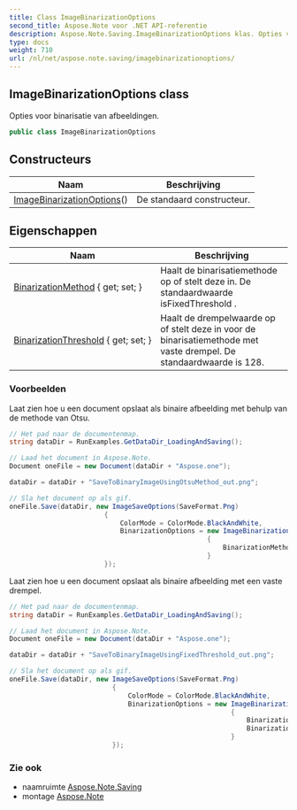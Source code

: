 ```yaml
---
title: Class ImageBinarizationOptions
second_title: Aspose.Note voor .NET API-referentie
description: Aspose.Note.Saving.ImageBinarizationOptions klas. Opties voor binarisatie van afbeeldingen.
type: docs
weight: 710
url: /nl/net/aspose.note.saving/imagebinarizationoptions/
---
```

## ImageBinarizationOptions class

Opties voor binarisatie van afbeeldingen.

```csharp
public class ImageBinarizationOptions
```

## Constructeurs

| Naam | Beschrijving |
| --- | --- |
| [ImageBinarizationOptions](imagebinarizationoptions/)() | De standaard constructeur. |

## Eigenschappen

| Naam | Beschrijving |
| --- | --- |
| [BinarizationMethod](../../aspose.note.saving/imagebinarizationoptions/binarizationmethod/) { get; set; } | Haalt de binarisatiemethode op of stelt deze in. De standaardwaarde isFixedThreshold . |
| [BinarizationThreshold](../../aspose.note.saving/imagebinarizationoptions/binarizationthreshold/) { get; set; } | Haalt de drempelwaarde op of stelt deze in voor de binarisatiemethode met vaste drempel. De standaardwaarde is 128. |

### Voorbeelden

Laat zien hoe u een document opslaat als binaire afbeelding met behulp van de methode van Otsu.

```csharp
// Het pad naar de documentenmap.
string dataDir = RunExamples.GetDataDir_LoadingAndSaving();

// Laad het document in Aspose.Note.
Document oneFile = new Document(dataDir + "Aspose.one");

dataDir = dataDir + "SaveToBinaryImageUsingOtsuMethod_out.png";

// Sla het document op als gif.
oneFile.Save(dataDir, new ImageSaveOptions(SaveFormat.Png)
                        {
                            ColorMode = ColorMode.BlackAndWhite,
                            BinarizationOptions = new ImageBinarizationOptions()
                                                  {
                                                      BinarizationMethod = BinarizationMethod.Otsu,
                                                  }
                        });
```

Laat zien hoe u een document opslaat als binaire afbeelding met een vaste drempel.

```csharp
// Het pad naar de documentenmap.
string dataDir = RunExamples.GetDataDir_LoadingAndSaving();

// Laad het document in Aspose.Note.
Document oneFile = new Document(dataDir + "Aspose.one");

dataDir = dataDir + "SaveToBinaryImageUsingFixedThreshold_out.png";

// Sla het document op als gif.
oneFile.Save(dataDir, new ImageSaveOptions(SaveFormat.Png)
                          {
                              ColorMode = ColorMode.BlackAndWhite,
                              BinarizationOptions = new ImageBinarizationOptions()
                                                        {
                                                            BinarizationMethod = BinarizationMethod.FixedThreshold,
                                                            BinarizationThreshold = 123
                                                        }
                          });
```

### Zie ook

* naamruimte [Aspose.Note.Saving](../../aspose.note.saving/)
* montage [Aspose.Note](../../)


